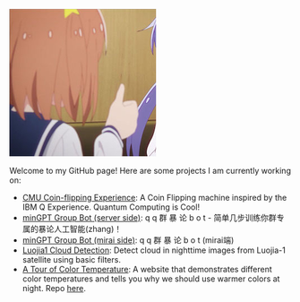 ![mira](https://raw.githubusercontent.com/DEDZTBH/DEDZTBH/master/mira.jpg)

Welcome to my GitHub page!
Here are some projects I am currently working on:

- [CMU Coin-flipping Experience](https://github.com/DEDZTBH/CMU_Coin-flipping_Experience): A Coin Flipping machine inspired by the IBM Q Experience. Quantum Computing is Cool!
- [minGPT Group Bot (server side)](https://github.com/DEDZTBH/minGPT-group-bot-server): q q 群 暴 论 b o t - 简单几步训练你群专属的暴论人工智能(zhang)！ 
- [minGPT Group Bot (mirai side)](https://github.com/DEDZTBH/minGPT-group-bot-mirai): q q 群 暴 论 b o t (mirai端)
- [Luojia1 Cloud Detection](https://github.com/DEDZTBH/luojia1-cloud-detection): Detect cloud in nighttime images from Luojia-1 satellite using basic filters.
- [A Tour of Color Temperature](https://dedztbh.github.io/a-tour-of-color-temperature): A website that demonstrates different color temperatures and tells you why we should use warmer colors at night. Repo [here](https://github.com/DEDZTBH/a-tour-of-color-temperature).